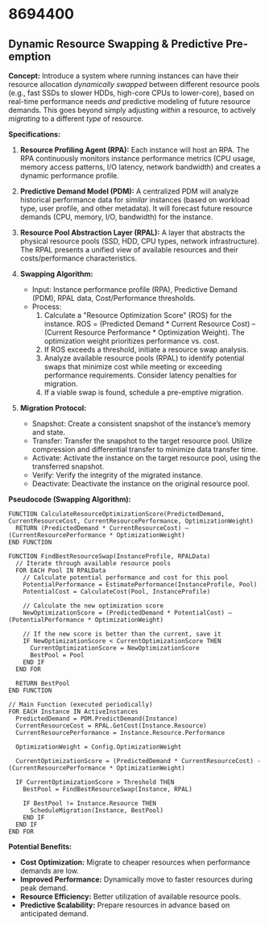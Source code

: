 # 8694400

## Dynamic Resource Swapping & Predictive Pre-emption

**Concept:** Introduce a system where running instances can have their resource allocation *dynamically swapped* between different resource pools (e.g., fast SSDs to slower HDDs, high-core CPUs to lower-core), based on real-time performance needs *and* predictive modeling of future resource demands. This goes beyond simply adjusting *within* a resource, to actively *migrating* to a different *type* of resource.

**Specifications:**

1.  **Resource Profiling Agent (RPA):** Each instance will host an RPA. The RPA continuously monitors instance performance metrics (CPU usage, memory access patterns, I/O latency, network bandwidth) and creates a dynamic performance profile.

2.  **Predictive Demand Model (PDM):** A centralized PDM will analyze historical performance data for *similar* instances (based on workload type, user profile, and other metadata). It will forecast future resource demands (CPU, memory, I/O, bandwidth) for the instance.

3.  **Resource Pool Abstraction Layer (RPAL):** A layer that abstracts the physical resource pools (SSD, HDD, CPU types, network infrastructure). The RPAL presents a unified view of available resources and their costs/performance characteristics.

4.  **Swapping Algorithm:**
    *   Input: Instance performance profile (RPA), Predictive Demand (PDM), RPAL data, Cost/Performance thresholds.
    *   Process:
        1.  Calculate a "Resource Optimization Score" (ROS) for the instance. ROS = (Predicted Demand * Current Resource Cost) – (Current Resource Performance * Optimization Weight). The optimization weight prioritizes performance vs. cost.
        2.  If ROS exceeds a threshold, initiate a resource swap analysis.
        3.  Analyze available resource pools (RPAL) to identify potential swaps that minimize cost while meeting or exceeding performance requirements. Consider latency penalties for migration.
        4.  If a viable swap is found, schedule a pre-emptive migration.

5.  **Migration Protocol:**
    *   Snapshot: Create a consistent snapshot of the instance’s memory and state.
    *   Transfer:  Transfer the snapshot to the target resource pool. Utilize compression and differential transfer to minimize data transfer time.
    *   Activate: Activate the instance on the target resource pool, using the transferred snapshot.
    *   Verify: Verify the integrity of the migrated instance.
    *   Deactivate: Deactivate the instance on the original resource pool.

**Pseudocode (Swapping Algorithm):**

```pseudocode
FUNCTION CalculateResourceOptimizationScore(PredictedDemand, CurrentResourceCost, CurrentResourcePerformance, OptimizationWeight)
  RETURN (PredictedDemand * CurrentResourceCost) – (CurrentResourcePerformance * OptimizationWeight)
END FUNCTION

FUNCTION FindBestResourceSwap(InstanceProfile, RPALData)
  // Iterate through available resource pools
  FOR EACH Pool IN RPALData
    // Calculate potential performance and cost for this pool
    PotentialPerformance = EstimatePerformance(InstanceProfile, Pool)
    PotentialCost = CalculateCost(Pool, InstanceProfile)

    // Calculate the new optimization score
    NewOptimizationScore = (PredictedDemand * PotentialCost) – (PotentialPerformance * OptimizationWeight)

    // If the new score is better than the current, save it
    IF NewOptimizationScore < CurrentOptimizationScore THEN
      CurrentOptimizationScore = NewOptimizationScore
      BestPool = Pool
    END IF
  END FOR

  RETURN BestPool
END FUNCTION

// Main Function (executed periodically)
FOR EACH Instance IN ActiveInstances
  PredictedDemand = PDM.PredictDemand(Instance)
  CurrentResourceCost = RPAL.GetCost(Instance.Resource)
  CurrentResourcePerformance = Instance.Resource.Performance

  OptimizationWeight = Config.OptimizationWeight

  CurrentOptimizationScore = (PredictedDemand * CurrentResourceCost) - (CurrentResourcePerformance * OptimizationWeight)

  IF CurrentOptimizationScore > Threshold THEN
    BestPool = FindBestResourceSwap(Instance, RPAL)

    IF BestPool != Instance.Resource THEN
      ScheduleMigration(Instance, BestPool)
    END IF
  END IF
END FOR
```

**Potential Benefits:**

*   **Cost Optimization:** Migrate to cheaper resources when performance demands are low.
*   **Improved Performance:**  Dynamically move to faster resources during peak demand.
*   **Resource Efficiency:**  Better utilization of available resource pools.
*   **Predictive Scalability:** Prepare resources in advance based on anticipated demand.